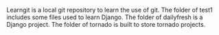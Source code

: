 Learngit is a local git repository to learn the use of git.
The folder of test1  includes some files used to learn Django.
The folder of dailyfresh is a Django project.
The folder of tornado is built to store tornado projects.

